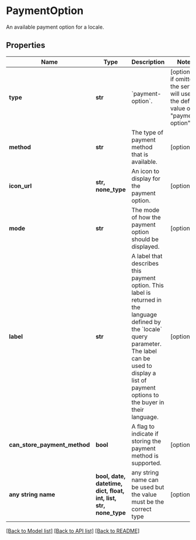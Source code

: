 # PaymentOption

An available payment option for a locale.

## Properties
Name | Type | Description | Notes
------------ | ------------- | ------------- | -------------
**type** | **str** | &#x60;payment-option&#x60;. | [optional]  if omitted the server will use the default value of "payment-option"
**method** | **str** | The type of payment method that is available. | [optional] 
**icon_url** | **str, none_type** | An icon to display for the payment option. | [optional] 
**mode** | **str** | The mode of how the payment option should be displayed. | [optional] 
**label** | **str** | A label that describes this payment option. This label is returned in the language defined by the &#x60;locale&#x60; query parameter. The label can be used to display a list of payment options to the buyer in their language. | [optional] 
**can_store_payment_method** | **bool** | A flag to indicate if storing the payment method is supported. | [optional] 
**any string name** | **bool, date, datetime, dict, float, int, list, str, none_type** | any string name can be used but the value must be the correct type | [optional]

[[Back to Model list]](../README.md#documentation-for-models) [[Back to API list]](../README.md#documentation-for-api-endpoints) [[Back to README]](../README.md)


